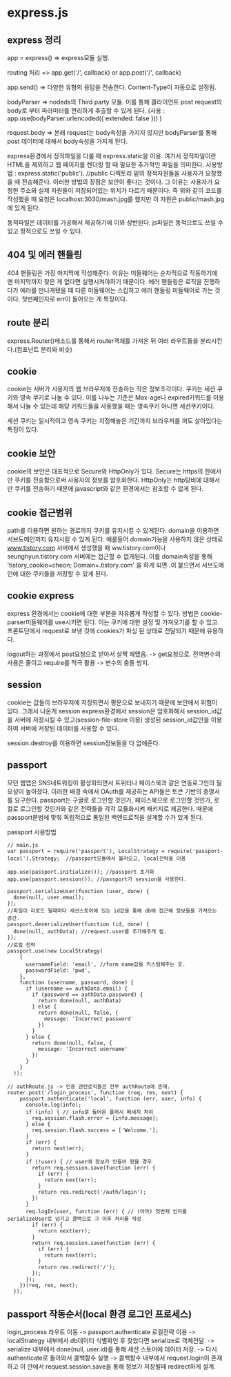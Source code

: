 # express.js
express 정리
-----

app = express()  => express모듈 실행. 

routing 처리 => app.get('/', callback) or app.post('/', callback)

app.send() => 다양한 유형의 응답을 전송한다. Content-Type이 자동으로 설정됨.

bodyParser => nodeds의 Third party 모듈. 이를 통해 클라이언트 post request의 body로 부터 파라미터를 편리하게 추출할 수 있게 된다. (사용 : app.use(bodyParser.urlencoded({ extended: false }))  )

request.body => 본래 request는 body속성을 가지지 않지만 bodyParser를 통해 post 데이터에 대해서 body속성을 가지게 된다.

express환경에서 정적파일을 다룰 때 express.static을 이용. 여기서 정적파일이란 HTML을 제외하고 웹 페이지를 렌더링 할 때 필요한 추가적인 파일을 의미한다.
사용방법 : express.static('public'). //public 디렉토리 밑의 정적자원들을 사용자가 요청했을 때 전송해준다. 
이러한 방법의 장점은 보안이 좋다는 것이다. 그 이유는 사용자가 요청한 주소와 실제 자원들이 저장되어있는 위치가 다르기 때문이다.
즉 위와 같이 코드를 작성했을 때 요청은 localhost:3030/mash.jpg를 했지만 이 자원은 public/mash.jpg에 있게 된다. 

동적파일은 데이터를 가공해서 제공하기에 이와 상반된다. js파일은 동적으로도 쓰일 수 있고 정적으로도 쓰일 수 있다.

404 및 에러 핸들링
-----
404 핸들링은 가장 마지막에 작성해준다. 이유는 미들웨어는 순차적으로 작동하기에 맨 마지막까지 찾은 게 없다면 실행시켜야하기 때문이다.
에러 핸들링은 로직을 진행하다가 에러를 만나게됐을 때 다른 미들웨어는 스킵하고 에러 핸들링 미들웨어로 가는 것이다. 첫번째인자로 err이 들어오는 게 특징이다.


route 분리
----
express.Router()메소드를 통해서 router객체를 가져온 뒤 여러 라우트들을 분리시킨다.(컴포넌트 분리와 비슷) 

cookie 
----
cookie는 서버가 사용자의 웹 브라우저에 전송하는 작은 정보조각이다.
쿠키는 세션 쿠키와 영속 쿠키로 나눌 수 있다.
이를 나누는 기준은 Max-age나 expired키워드를 이용해서 나눌 수 있는데 해당 키워드들을 사용했을 때는 영속쿠키 아니면 세션쿠키이다.

세션 쿠키는 일시적이고 영속 쿠키는 지정해놓은 기간까지 브라우저를 꺼도 살아있다는 특징이 있다.


cookie 보안
----
cookie의 보안은 대표적으로 Secure와 HttpOnly가 있다.
Secure는 https의 한에서만 쿠키를 전송함으로써 사용자의 정보를 암호화한다.
HttpOnly는 http탕비에 대해서만 쿠키를 전송하기 때문에 javascript와 같은 환경에서는 참조할 수 없게 된다.


cookie 접근범위
----
path를 이용하면 원하는 경로까지 쿠키를 유지시킬 수 있게된다.
domain을 이용하면 서브도메인까지 유지시킬 수 있게 된다. 예를들어 domain기능을 사용하지 않은 상태로 www.tistory.com 서버에서 생성했을 때 ww.tistory.com이나 seunghyun.tistory.com 서버에는 접근할 수 없게된다. 이를 domain속성을 통해 'tistory_cookie=cheon; Domain=.tistory.com' 을 하게 되면 .이 붙으면서 서브도메인에 대한 쿠키들을 저장할 수 있게 된다.


cookie express
-----
express 환경에서는 cookie에 대한 부분을 자유롭게 작성할 수 있다. 방법은 cookie-parser미들웨어를 use시키면 된다.
이는 쿠키에 대한 설정 및 가져오기를 할 수 있고. 프론트단에서 request로 보낸 것에 cookies가 파싱 된 상태로 전달되기 때문에 유용하다.


logout하는 과정에서 post요청으로 받아서 살짝 헤맸음. -> get요청으로.
전역변수의 사용은 줄이고 require를 적극 활용 -> 변수의 충돌 방지.


session
-----
cookie는 값들이 브라우저에 저장되면서 평문으로 보내지기 때문에 보안에서 위험이 있다. 그래서 나온게 session
express환경에서 session은 암호화해서 session_id값을 서버에 저장시킬 수 있고(session-file-store 이용) 생성된 session_id값만을 이용하여 서버에 저장된 데이터를 사용할 수 있다.

session.destroy를 이용하면 session정보들을 다 없애준다.

passport
-----
모던 웹앱은 SNS네트워킹이 활성화되면서 트위터나 페이스북과 같은 연동로그인의 필요성이 높아졌다. 이러한 배경 속에서 OAuth를 제공하는 API들은 토큰 기반의 증명서를 요구한다.
passport는 구글로 로그인할 것인가, 페이스북으로 로그인할 것인가, 로컬로 로그인할 것인가와 같은 전략들을 각각 모듈화시켜 패키지로 제공한다. 때문에 passport문법에 맞춰 독립적으로 통일된 백엔드로직을 설계할 수가 있게 된다.

passport 사용방법
```
// main.js
var passport = require('passport'), LocalStrategy = require('passport-local').Strategy;  //passport모듈에서 불러오고, local전략을 이용

app.use(passport.initialize()); //passport 초기화
app.use(passport.session()); //passport가 session을 사용한다.

passport.serializeUser(function (user, done) {
  done(null, user.email);
});
//파일이 리로드 될때마다 세션스토어에 있는 id값을 통해 db에 접근해 정보들을 가져오는 공간.
passport.deserializeUser(function (id, done) {
  done(null, authData); //request.user를 추가해주게 됨. 
});
//로컬 전략
passport.use(new LocalStrategy(
    {
      usernameField: 'email', //form name값을 커스텀해주는 곳.
      passwordField: 'pwd',
    },
    function (username, password, done) {
      if (username == authData.email) {
        if (password == authData.password) {
          return done(null, authData)
        } else {
          return done(null, false, {
            message: 'Incorrect password'
          })
        }
      } else {
        return done(null, false, {
          message: 'Incorrect username'
        })
      }
    }
  ));
```
```
// authRoute.js -> 인증 관련로직들은 전부 authRoute에 존재.
router.post('/login_process', function (req, res, next) {
    passport.authenticate('local', function (err, user, info) {
      console.log(info);
      if (info) { // info로 들어온 플래시 메세지 처리
        req.session.flash.error = [info.message];
      } else {
        req.session.flash.success = ['Welcome.'];
      }
      if (err) {
        return next(err);
      }
      if (!user) { // user에 정보가 안들어 왔을 경우
        return req.session.save(function (err) {
          if (err) {
            return next(err);
          }
          return res.redirect('/auth/login');
        })
      }
      req.logIn(user, function (err) { // (아마) 첫번재 인자를 serializeUser로 넘기고 콜백으로 그 이후 처리를 작성
        if (err) {
          return next(err);
        }
        return req.session.save(function (err) {
          if (err) {
            return next(err);
          }
          return res.redirect('/');
        });
      });
    })(req, res, next);
  });

```
passport 작동순서(local 환경 로그인 프로세스)
-----
login_process 라우트 이동 -> passport.authenticate 로컬전략 이용 -> localStrategy 내부에서 db데이터 식별확인 후 찾았다면 serialize로 객체전달. 
-> serialize 내부에서 done(null, user.id)를 통해 세션 스토어에 데이터 저장. -> 다시 authenticate로 돌아와서 콜백함수 실행 -> 콜백함수 내부에서 request.login이 존재하고 이 안에서 request.session.save을 통해 정보가 저장될때 redirect하게 설계.







